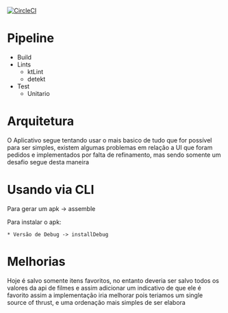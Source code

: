 [![CircleCI](https://circleci.com/gh/GabriellCosta/MovieList.svg?style=svg)](https://circleci.com/gh/GabriellCosta/MovieList)

# Pipeline

  * Build
  * Lints
    * ktLint
    * detekt
  * Test
    * Unitario


# Arquitetura
  O Aplicativo segue tentando usar o mais basico de tudo que for possível para ser simples, existem algumas problemas em relação a UI que foram pedidos e implementados por falta de refinamento, mas sendo somente  um desafio segue desta maneira

# Usando via CLI

  Para gerar um apk -> assemble

  Para instalar o apk:

    * Versão de Debug -> installDebug

# Melhorias

Hoje é salvo somente itens favoritos, no entanto deveria ser salvo todos os valores da api de filmes e assim adicionar um indicativo de que ele é favorito
assim a implementação iria melhorar pois teriamos um single source of thrust, e uma ordenação mais simples de ser elabora
